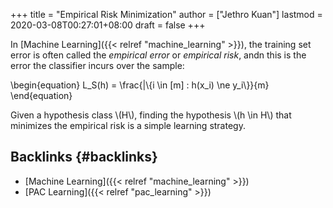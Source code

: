 +++
title = "Empirical Risk Minimization"
author = ["Jethro Kuan"]
lastmod = 2020-03-08T00:27:01+08:00
draft = false
+++

In [Machine Learning]({{< relref "machine_learning" >}}), the training set error is often called the
_empirical error_ or _empirical risk_, andn this is the error the
classifier incurs over the sample:

\begin{equation}
L\_S(h) = \frac{|\\{i \in [m] : h(x\_i) \ne y\_i\\}}{m}
\end{equation}

Given a hypothesis class \\(H\\), finding the hypothesis \\(h \in H\\) that
minimizes the empirical risk is a simple learning strategy.


## Backlinks {#backlinks}

-   [Machine Learning]({{< relref "machine_learning" >}})
-   [PAC Learning]({{< relref "pac_learning" >}})
